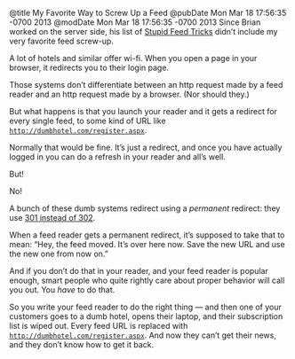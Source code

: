 @title My Favorite Way to Screw Up a Feed
@pubDate Mon Mar 18 17:56:35 -0700 2013
@modDate Mon Mar 18 17:56:35 -0700 2013
Since Brian worked on the server side, his list of <a href="http://inessential.com/2013/03/18/brians_stupid_feed_tricks">Stupid Feed Tricks</a> didn’t include my very favorite feed screw-up.

A lot of hotels and similar offer wi-fi. When you open a page in your browser, it redirects you to their login page.

Those systems don’t differentiate between an http request made by a feed reader and an http request made by a browser. (Nor should they.)

But what happens is that you launch your reader and it gets a redirect for every single feed, to some kind of URL like <code>http://dumbhotel.com/register.aspx</code>.

Normally that would be fine. It’s just a redirect, and once you have actually logged in you can do a refresh in your reader and all’s well.

But!

No!

A bunch of these dumb systems redirect using a <em>permanent</em> redirect: they use <a href="http://www.w3.org/Protocols/rfc2616/rfc2616-sec10.html">301 instead of 302</a>.

When a feed reader gets a permanent redirect, it’s supposed to take that to mean: “Hey, the feed moved. It’s over here now. Save the new URL and use the new one from now on.”

And if you don’t do that in your reader, and your feed reader is popular enough, smart people who quite rightly care about proper behavior will call you out. You <em>have</em> to do that.

So you write your feed reader to do the right thing — and then one of your customers goes to a dumb hotel, opens their laptop, and their subscription list is wiped out. Every feed URL is replaced with <code>http://dumbhotel.com/register.aspx</code>. And now they can’t get their news, and they don’t know how to get it back.
